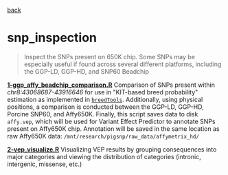 [back](../README.md)

# snp_inspection

> Inspect the SNPs present on 650K chip. Some SNPs may be especially useful if found across
> several different platforms, including the GGP-LD, GGP-HD, and SNP60 Beadchip

[**1-ggp_affy_beadchip_comparison.R**](./scripts/1-ggp_affy_beadchip_comparison_literate/1-ggp_affy_beadchip_comparison.md) Comparison of SNPs present within *chr8:43068687-43916646* for use in
"KIT-based breed probability" estimation as implemented in
[`breedTools`](https://github.com/funkhou9/breedTools). Additionally, using physical positions,
a comparison is conducted between the GGP-LD, GGP-HD, Porcine SNP60, and Affy650K. Finally,
this script saves data to disk `affy.vep`, which will be used for Variant Effect Predictor to
annotate SNPs present on Affy650K chip. Annotation will be saved in the same location as raw
Affy650K data: `/mnt/research/pigsnp/raw_data/affymetrix_hd/`

[**2-vep_visualize.R**](./scripts/2-vep_visualize_literate/2-vep_visualize.md)
Visualizing VEP results by grouping consequences into major categories and
viewing the distribution of categories (intronic, intergenic, missense, etc.)
